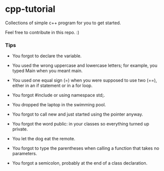 # cpp-tutorial
Collections of simple c++ program for you to get started.

Feel free to contribute in this repo. :)

### Tips

+ You forgot to declare the variable.

+ You used the wrong uppercase and lowercase letters; for example, you typed Main when you meant main.

+ You used one equal sign (=) when you were supposed to use two (==), either in an if statement or in a for loop.

+ You forgot #include <iostream> or using namespace std;.

+ You dropped the laptop in the swimming pool.

+ You forgot to call new and just started using the pointer anyway.

+ You forgot the word public: in your classes so everything turned up private.

+ You let the dog eat the remote.

+ You forgot to type the parentheses when calling a function that takes no parameters.

+ You forgot a semicolon, probably at the end of a class declaration.



